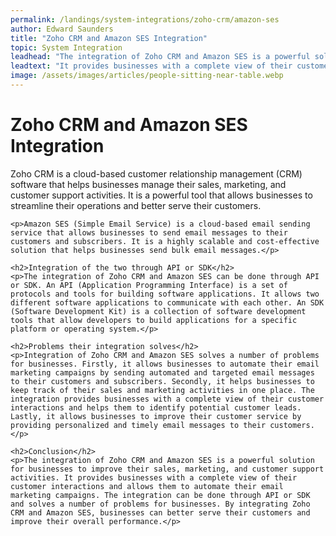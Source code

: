 ```yaml
---
permalink: /landings/system-integrations/zoho-crm/amazon-ses
author: Edward Saunders
title: "Zoho CRM and Amazon SES Integration"
topic: System Integration
leadhead: "The integration of Zoho CRM and Amazon SES is a powerful solution for businesses to improve their sales, marketing, and customer support activities"
leadtext: "It provides businesses with a complete view of their customer interactions and allows them to automate their email marketing campaigns. The integration can be done through API or SDK and solves a number of problems for businesses. By integrating Zoho CRM and Amazon SES, businesses can better serve their customers and improve their overall performance."
image: /assets/images/articles/people-sitting-near-table.webp
---
```

<div class="arttext">	<h1>Zoho CRM and Amazon SES Integration</h1>
	<p>Zoho CRM is a cloud-based customer relationship management (CRM) software that helps businesses manage their sales, marketing, and customer support activities. It is a powerful tool that allows businesses to streamline their operations and better serve their customers.</p>

	<p>Amazon SES (Simple Email Service) is a cloud-based email sending service that allows businesses to send email messages to their customers and subscribers. It is a highly scalable and cost-effective solution that helps businesses send bulk email messages.</p>

	<h2>Integration of the two through API or SDK</h2>
	<p>The integration of Zoho CRM and Amazon SES can be done through API or SDK. An API (Application Programming Interface) is a set of protocols and tools for building software applications. It allows two different software applications to communicate with each other. An SDK (Software Development Kit) is a collection of software development tools that allow developers to build applications for a specific platform or operating system.</p>

	<h2>Problems their integration solves</h2>
	<p>Integration of Zoho CRM and Amazon SES solves a number of problems for businesses. Firstly, it allows businesses to automate their email marketing campaigns by sending automated and targeted email messages to their customers and subscribers. Secondly, it helps businesses to keep track of their sales and marketing activities in one place. The integration provides businesses with a complete view of their customer interactions and helps them to identify potential customer leads. Lastly, it allows businesses to improve their customer service by providing personalized and timely email messages to their customers.</p>

	<h2>Conclusion</h2>
	<p>The integration of Zoho CRM and Amazon SES is a powerful solution for businesses to improve their sales, marketing, and customer support activities. It provides businesses with a complete view of their customer interactions and allows them to automate their email marketing campaigns. The integration can be done through API or SDK and solves a number of problems for businesses. By integrating Zoho CRM and Amazon SES, businesses can better serve their customers and improve their overall performance.</p>
</div>